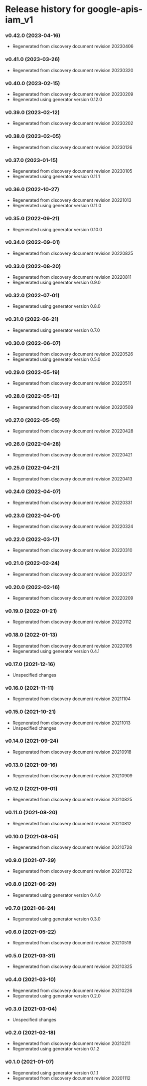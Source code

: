 # Release history for google-apis-iam_v1

### v0.42.0 (2023-04-16)

* Regenerated from discovery document revision 20230406

### v0.41.0 (2023-03-26)

* Regenerated from discovery document revision 20230320

### v0.40.0 (2023-02-15)

* Regenerated from discovery document revision 20230209
* Regenerated using generator version 0.12.0

### v0.39.0 (2023-02-12)

* Regenerated from discovery document revision 20230202

### v0.38.0 (2023-02-05)

* Regenerated from discovery document revision 20230126

### v0.37.0 (2023-01-15)

* Regenerated from discovery document revision 20230105
* Regenerated using generator version 0.11.1

### v0.36.0 (2022-10-27)

* Regenerated from discovery document revision 20221013
* Regenerated using generator version 0.11.0

### v0.35.0 (2022-09-21)

* Regenerated using generator version 0.10.0

### v0.34.0 (2022-09-01)

* Regenerated from discovery document revision 20220825

### v0.33.0 (2022-08-20)

* Regenerated from discovery document revision 20220811
* Regenerated using generator version 0.9.0

### v0.32.0 (2022-07-01)

* Regenerated using generator version 0.8.0

### v0.31.0 (2022-06-21)

* Regenerated using generator version 0.7.0

### v0.30.0 (2022-06-07)

* Regenerated from discovery document revision 20220526
* Regenerated using generator version 0.5.0

### v0.29.0 (2022-05-19)

* Regenerated from discovery document revision 20220511

### v0.28.0 (2022-05-12)

* Regenerated from discovery document revision 20220509

### v0.27.0 (2022-05-05)

* Regenerated from discovery document revision 20220428

### v0.26.0 (2022-04-28)

* Regenerated from discovery document revision 20220421

### v0.25.0 (2022-04-21)

* Regenerated from discovery document revision 20220413

### v0.24.0 (2022-04-07)

* Regenerated from discovery document revision 20220331

### v0.23.0 (2022-04-01)

* Regenerated from discovery document revision 20220324

### v0.22.0 (2022-03-17)

* Regenerated from discovery document revision 20220310

### v0.21.0 (2022-02-24)

* Regenerated from discovery document revision 20220217

### v0.20.0 (2022-02-16)

* Regenerated from discovery document revision 20220209

### v0.19.0 (2022-01-21)

* Regenerated from discovery document revision 20220112

### v0.18.0 (2022-01-13)

* Regenerated from discovery document revision 20220105
* Regenerated using generator version 0.4.1

### v0.17.0 (2021-12-16)

* Unspecified changes

### v0.16.0 (2021-11-11)

* Regenerated from discovery document revision 20211104

### v0.15.0 (2021-10-21)

* Regenerated from discovery document revision 20211013
* Unspecified changes

### v0.14.0 (2021-09-24)

* Regenerated from discovery document revision 20210918

### v0.13.0 (2021-09-16)

* Regenerated from discovery document revision 20210909

### v0.12.0 (2021-09-01)

* Regenerated from discovery document revision 20210825

### v0.11.0 (2021-08-20)

* Regenerated from discovery document revision 20210812

### v0.10.0 (2021-08-05)

* Regenerated from discovery document revision 20210728

### v0.9.0 (2021-07-29)

* Regenerated from discovery document revision 20210722

### v0.8.0 (2021-06-29)

* Regenerated using generator version 0.4.0

### v0.7.0 (2021-06-24)

* Regenerated using generator version 0.3.0

### v0.6.0 (2021-05-22)

* Regenerated from discovery document revision 20210519

### v0.5.0 (2021-03-31)

* Regenerated from discovery document revision 20210325

### v0.4.0 (2021-03-10)

* Regenerated from discovery document revision 20210226
* Regenerated using generator version 0.2.0

### v0.3.0 (2021-03-04)

* Unspecified changes

### v0.2.0 (2021-02-18)

* Regenerated from discovery document revision 20210211
* Regenerated using generator version 0.1.2

### v0.1.0 (2021-01-07)

* Regenerated using generator version 0.1.1
* Regenerated from discovery document revision 20201112

